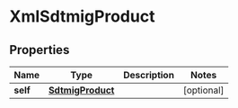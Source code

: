 
# XmlSdtmigProduct

## Properties
| Name | Type | Description | Notes |
| ------------ | ------------- | ------------- | ------------- |
| **self** | [**SdtmigProduct**](SdtmigProduct.md) |  |  [optional] |



